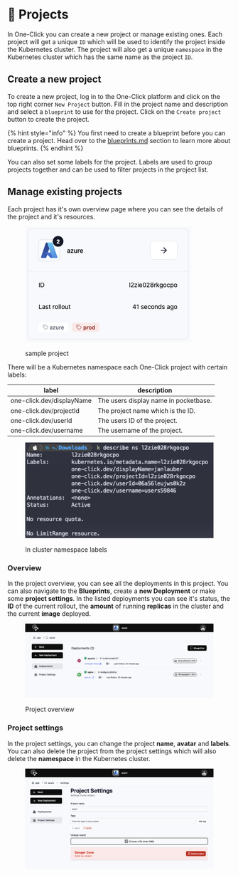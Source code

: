 # 📂 Projects

In One-Click you can create a new project or manage existing ones. Each project will get a unique `ID` which will be used to identify the project inside the Kubernetes cluster. The project will also get a unique `namespace` in the Kubernetes cluster which has the same name as the project `ID`.

## Create a new project

To create a new project, log in to the One-Click platform and click on the top right corner `New Project` button. Fill in the project name and description and select a `blueprint` to use for the project. Click on the `Create project` button to create the project.

{% hint style="info" %}
You first need to create a blueprint before you can create a project. Head over to the [blueprints.md](blueprints.md "mention") section to learn more about blueprints.
{% endhint %}

You can also set some labels for the project. Labels are used to group projects together and can be used to filter projects in the project list.

## Manage existing projects

Each project has it's own overview page where you can see the details of the project and it's resources.

<figure><img src="../.gitbook/assets/image.png" alt=""><figcaption><p>sample project</p></figcaption></figure>

There will be a Kubernetes namespace each One-Click project with certain labels:

| label                     | description                           |
| ------------------------- | ------------------------------------- |
| one-click.dev/displayName | The users display name in pocketbase. |
| one-click.dev/projectId   | The project name which is the ID.     |
| one-click.dev/userId      | The users ID of the project.          |
| one-click.dev/username    | The username of the project.          |

<figure><img src="../.gitbook/assets/image (1).png" alt=""><figcaption><p>In cluster namespace labels</p></figcaption></figure>

### Overview

In the project overview, you can see all the deployments in this project. You can also navigate to the **Blueprints**, create a **new Deployment** or make some **project settings**. In the listed deployments you can see it's status, the **ID** of the current rollout, the **amount** of running **replicas** in the cluster and the current **image** deployed.

<figure><img src="../.gitbook/assets/image (2).png" alt=""><figcaption><p>Project overview</p></figcaption></figure>

### Project settings

In the project settings, you can change the project **name**, **avatar** and **labels**. You can also delete the project from the project settings which will also delete the **namespace** in the Kubernetes cluster.

<figure><img src="../.gitbook/assets/image (3).png" alt=""><figcaption></figcaption></figure>
